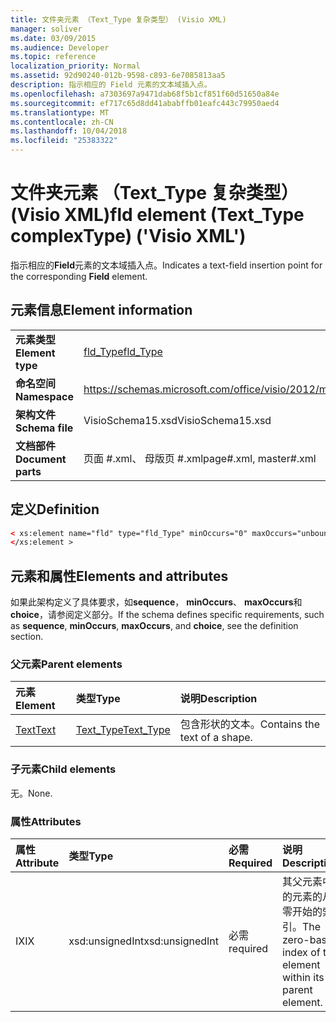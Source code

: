 ```yaml
---
title: 文件夹元素 （Text_Type 复杂类型） (Visio XML)
manager: soliver
ms.date: 03/09/2015
ms.audience: Developer
ms.topic: reference
localization_priority: Normal
ms.assetid: 92d90240-012b-9598-c893-6e7085813aa5
description: 指示相应的 Field 元素的文本域插入点。
ms.openlocfilehash: a7303697a9471dab68f5b1cf851f60d51650a84e
ms.sourcegitcommit: ef717c65d8dd41ababffb01eafc443c79950aed4
ms.translationtype: MT
ms.contentlocale: zh-CN
ms.lasthandoff: 10/04/2018
ms.locfileid: "25383322"
---
```

# <a name="fld-element-texttype-complextype-visio-xml"></a><span data-ttu-id="71c40-103">文件夹元素 （Text_Type 复杂类型） (Visio XML)</span><span class="sxs-lookup"><span data-stu-id="71c40-103">fld element (Text_Type complexType) ('Visio XML')</span></span>

<span data-ttu-id="71c40-104">指示相应的**Field**元素的文本域插入点。</span><span class="sxs-lookup"><span data-stu-id="71c40-104">Indicates a text-field insertion point for the corresponding **Field** element.</span></span> 
  
## <a name="element-information"></a><span data-ttu-id="71c40-105">元素信息</span><span class="sxs-lookup"><span data-stu-id="71c40-105">Element information</span></span>

|||
|:-----|:-----|
|<span data-ttu-id="71c40-106">**元素类型**</span><span class="sxs-lookup"><span data-stu-id="71c40-106">**Element type**</span></span> <br/> |[<span data-ttu-id="71c40-107">fld_Type</span><span class="sxs-lookup"><span data-stu-id="71c40-107">fld_Type</span></span>](fld_type-complextypevisio-xml.md) <br/> |
|<span data-ttu-id="71c40-108">**命名空间**</span><span class="sxs-lookup"><span data-stu-id="71c40-108">**Namespace**</span></span> <br/> |https://schemas.microsoft.com/office/visio/2012/main  <br/> |
|<span data-ttu-id="71c40-109">**架构文件**</span><span class="sxs-lookup"><span data-stu-id="71c40-109">**Schema file**</span></span> <br/> |<span data-ttu-id="71c40-110">VisioSchema15.xsd</span><span class="sxs-lookup"><span data-stu-id="71c40-110">VisioSchema15.xsd</span></span>  <br/> |
|<span data-ttu-id="71c40-111">**文档部件**</span><span class="sxs-lookup"><span data-stu-id="71c40-111">**Document parts**</span></span> <br/> |<span data-ttu-id="71c40-112">页面 #.xml、 母版页 #.xml</span><span class="sxs-lookup"><span data-stu-id="71c40-112">page#.xml, master#.xml</span></span>  <br/> |
   
## <a name="definition"></a><span data-ttu-id="71c40-113">定义</span><span class="sxs-lookup"><span data-stu-id="71c40-113">Definition</span></span>

```XML
< xs:element name="fld" type="fld_Type" minOccurs="0" maxOccurs="unbounded" >
</xs:element >
```

## <a name="elements-and-attributes"></a><span data-ttu-id="71c40-114">元素和属性</span><span class="sxs-lookup"><span data-stu-id="71c40-114">Elements and attributes</span></span>

<span data-ttu-id="71c40-115">如果此架构定义了具体要求，如**sequence**， **minOccurs**、 **maxOccurs**和**choice**，请参阅定义部分。</span><span class="sxs-lookup"><span data-stu-id="71c40-115">If the schema defines specific requirements, such as **sequence**, **minOccurs**, **maxOccurs**, and **choice**, see the definition section.</span></span> 
  
### <a name="parent-elements"></a><span data-ttu-id="71c40-116">父元素</span><span class="sxs-lookup"><span data-stu-id="71c40-116">Parent elements</span></span>

|<span data-ttu-id="71c40-117">**元素**</span><span class="sxs-lookup"><span data-stu-id="71c40-117">**Element**</span></span>|<span data-ttu-id="71c40-118">**类型**</span><span class="sxs-lookup"><span data-stu-id="71c40-118">**Type**</span></span>|<span data-ttu-id="71c40-119">**说明**</span><span class="sxs-lookup"><span data-stu-id="71c40-119">**Description**</span></span>|
|:-----|:-----|:-----|
|[<span data-ttu-id="71c40-120">Text</span><span class="sxs-lookup"><span data-stu-id="71c40-120">Text</span></span>](text-element-shapesheet_type-complextypevisio-xml.md) <br/> |[<span data-ttu-id="71c40-121">Text_Type</span><span class="sxs-lookup"><span data-stu-id="71c40-121">Text_Type</span></span>](text_type-complextypevisio-xml.md) <br/> |<span data-ttu-id="71c40-122">包含形状的文本。</span><span class="sxs-lookup"><span data-stu-id="71c40-122">Contains the text of a shape.</span></span>  <br/> |
   
### <a name="child-elements"></a><span data-ttu-id="71c40-123">子元素</span><span class="sxs-lookup"><span data-stu-id="71c40-123">Child elements</span></span>

<span data-ttu-id="71c40-124">无。</span><span class="sxs-lookup"><span data-stu-id="71c40-124">None.</span></span>
  
### <a name="attributes"></a><span data-ttu-id="71c40-125">属性</span><span class="sxs-lookup"><span data-stu-id="71c40-125">Attributes</span></span>

|<span data-ttu-id="71c40-126">**属性**</span><span class="sxs-lookup"><span data-stu-id="71c40-126">**Attribute**</span></span>|<span data-ttu-id="71c40-127">**类型**</span><span class="sxs-lookup"><span data-stu-id="71c40-127">**Type**</span></span>|<span data-ttu-id="71c40-128">**必需**</span><span class="sxs-lookup"><span data-stu-id="71c40-128">**Required**</span></span>|<span data-ttu-id="71c40-129">**说明**</span><span class="sxs-lookup"><span data-stu-id="71c40-129">**Description**</span></span>|<span data-ttu-id="71c40-130">**可能的值**</span><span class="sxs-lookup"><span data-stu-id="71c40-130">**Possible values**</span></span>|
|:-----|:-----|:-----|:-----|:-----|
|<span data-ttu-id="71c40-131">IX</span><span class="sxs-lookup"><span data-stu-id="71c40-131">IX</span></span>  <br/> |<span data-ttu-id="71c40-132">xsd:unsignedInt</span><span class="sxs-lookup"><span data-stu-id="71c40-132">xsd:unsignedInt</span></span>  <br/> |<span data-ttu-id="71c40-133">必需</span><span class="sxs-lookup"><span data-stu-id="71c40-133">required</span></span>  <br/> |<span data-ttu-id="71c40-134">其父元素中的元素的从零开始的索引。</span><span class="sxs-lookup"><span data-stu-id="71c40-134">The zero-based index of the element within its parent element.</span></span>  <br/> |<span data-ttu-id="71c40-135">Xsd:unsignedInt 类型的值。</span><span class="sxs-lookup"><span data-stu-id="71c40-135">Values of the xsd:unsignedInt type.</span></span>  <br/> |
   

